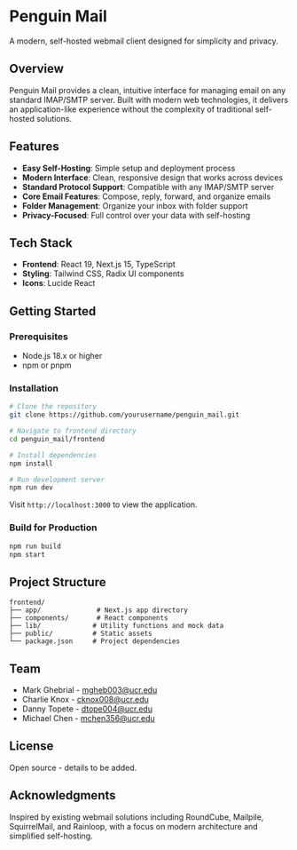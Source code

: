 # Penguin Mail

A modern, self-hosted webmail client designed for simplicity and privacy.

## Overview

Penguin Mail provides a clean, intuitive interface for managing email on any standard IMAP/SMTP server. Built with modern web technologies, it delivers an application-like experience without the complexity of traditional self-hosted solutions.

## Features

- **Easy Self-Hosting**: Simple setup and deployment process
- **Modern Interface**: Clean, responsive design that works across devices
- **Standard Protocol Support**: Compatible with any IMAP/SMTP server
- **Core Email Features**: Compose, reply, forward, and organize emails
- **Folder Management**: Organize your inbox with folder support
- **Privacy-Focused**: Full control over your data with self-hosting

## Tech Stack

- **Frontend**: React 19, Next.js 15, TypeScript
- **Styling**: Tailwind CSS, Radix UI components
- **Icons**: Lucide React

## Getting Started

### Prerequisites

- Node.js 18.x or higher
- npm or pnpm

### Installation

```bash
# Clone the repository
git clone https://github.com/yourusername/penguin_mail.git

# Navigate to frontend directory
cd penguin_mail/frontend

# Install dependencies
npm install

# Run development server
npm run dev
```

Visit `http://localhost:3000` to view the application.

### Build for Production

```bash
npm run build
npm start
```

## Project Structure

```
frontend/
├── app/              # Next.js app directory
├── components/       # React components
├── lib/             # Utility functions and mock data
├── public/          # Static assets
└── package.json     # Project dependencies
```

## Team

- Mark Ghebrial - mgheb003@ucr.edu
- Charlie Knox - cknox008@ucr.edu
- Danny Topete - dtope004@ucr.edu
- Michael Chen - mchen356@ucr.edu

## License

Open source - details to be added.

## Acknowledgments

Inspired by existing webmail solutions including RoundCube, Mailpile, SquirrelMail, and Rainloop, with a focus on modern architecture and simplified self-hosting.
